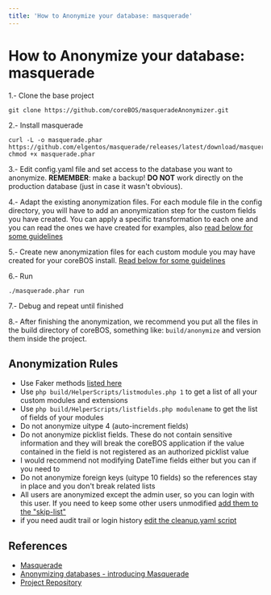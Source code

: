 ```yaml
---
title: 'How to Anonymize your database: masquerade'
---
```


How to Anonymize your database: masquerade
==========================================

1.- Clone the base project

    git clone https://github.com/coreBOS/masqueradeAnonymizer.git

2.- Install masquerade

    curl -L -o masquerade.phar https://github.com/elgentos/masquerade/releases/latest/download/masquerade.phar
    chmod +x masquerade.phar

3.- Edit config.yaml file and set access to the database you want to
anonymize. **REMEMBER**: make a backup! **DO NOT** work directly on the
production database (just in case it wasn't obvious).

4.- Adapt the existing anonymization files. For each module file in the
config directory, you will have to add an anonymization step for the
custom fields you have created. You can apply a specific transformation
to each one and you can read the ones we have created for examples, also
[read below for some
guidelines](/en/devel/anonymizedb#anonymization_rules)

5.- Create new anonymization files for each custom module you may have
created for your coreBOS install. [Read below for some
guidelines](/en/devel/anonymizedb#anonymization_rules)

6.- Run

    ./masquerade.phar run

7.- Debug and repeat until finished

8.- After finishing the anonymization, we recommend you put all the
files in the build directory of coreBOS, something like:
`build/anonymize` and version them inside the project.

Anonymization Rules
-------------------

-   Use Faker methods [listed
    here](https://github.com/fzaninotto/Faker#formatters)
-   Use `php build/HelperScripts/listmodules.php 1` to get a list of all
    your custom modules and extensions
-   Use `php build/HelperScripts/listfields.php modulename` to get the
    list of fields of your modules
-   Do not anonymize uitype 4 (auto-increment fields)
-   Do not anonymize picklist fields. These do not contain sensitive
    information and they will break the coreBOS application if the value
    contained in the field is not registered as an authorized picklist
    value
-   I would recommend not modifying DateTime fields either but you can
    if you need to
-   Do not anonymize foreign keys (uitype 10 fields) so the references
    stay in place and you don't break related lists
-   All users are anonymized except the admin user, so you can login
    with this user. If you need to keep some other users unmodified [add
    them to the
    "skip-list"](https://github.com/coreBOS/masqueradeAnonymizer/blob/main/config/corebos/vtiger_users.yaml#L4)
-   if you need audit trail or login history [edit the cleanup.yaml
    script](https://github.com/coreBOS/masqueradeAnonymizer/blob/main/config/corebos/cleanup.yaml)

References
----------

-   [Masquerade](https://github.com/elgentos/masquerade)
-   [Anonymizing databases - introducing
    Masquerade](https://elgentos.nl/blog/anonymizing-databases-introducing-masquerade/)
-   [Project
    Repository](https://github.com/coreBOS/masqueradeAnonymizer.git)
